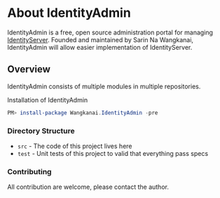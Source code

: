 # About IdentityAdmin

IdentityAdmin is a free, open source administration portal for managing [IdentityServer](https://github.com/IdentityServer/). Founded and maintained by Sarin Na Wangkanai, IdentityAdmin will allow easier implementation of IdentityServer.

## Overview

IdentityAdmin consists of multiple modules in multiple repositories.


Installation of IdentityAdmin

```powershell
PM> install-package Wangkanai.IdentityAdmin -pre
```

### Directory Structure
* `src` - The code of this project lives here
* `test` - Unit tests of this project to valid that everything pass specs

### Contributing

All contribution are welcome, please contact the author.